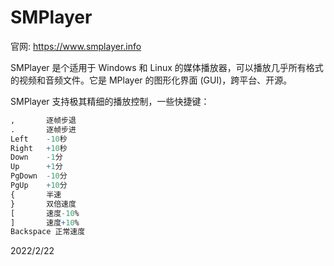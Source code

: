 # SMPlayer

官网: https://www.smplayer.info  

SMPlayer 是个适用于 Windows 和 Linux 的媒体播放器，可以播放几乎所有格式的视频和音频文件。它是 MPlayer 的图形化界面 (GUI)，跨平台、开源。  

SMPlayer 支持极其精细的播放控制，一些快捷键：  
```r
,       逐帧步退
.       逐帧步进
Left    -10秒
Right   +10秒
Down    -1分
Up      +1分
PgDown  -10分
PgUp    +10分
{       半速
}       双倍速度
[       速度-10%
]       速度+10%
Backspace 正常速度
```


2022/2/22  
